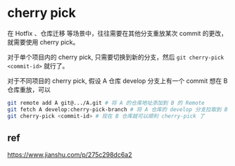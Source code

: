# cherry pick

在 Hotfix 、仓库迁移 等场景中，往往需要在其他分支重放某次 commit 的更改，就需要使用 cherry pick。

对于单个项目内的 cherry pick, 只需要切换到新的分支，然后 `git cherry-pick <commit-id>` 就行了。

对于不同项目的 cherry pick, 假设 A 仓库 develop 分支上有一个 commit 想在 B 仓库重放，可以

```sh
git remote add A git@.../A.git # 将 A 的仓库地址添加到 B 的 Remote
git fetch A develop:cherry-pick-branch # 将 A 仓库的 develop 分支拉取到 B 的 cherry-pick-branch
git cherry-pick <commit-id> # 现在 B 仓库就可以顺利 cherry-pick 了
```

## ref

<https://www.jianshu.com/p/275c298dc6a2>
